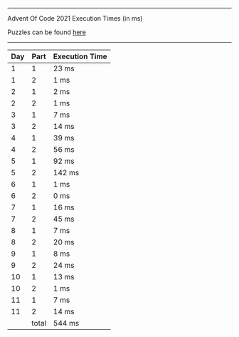 ****

Advent Of Code 2021 Execution Times (in ms)

Puzzles can be found [here](https://adventofcode.com/2021/)

----

| Day | Part | Execution Time |
| --- | ---- | -------------- |
| 1 | 1 | 23 ms|
| 1 | 2 | 1 ms|
| 2 | 1 | 2 ms|
| 2 | 2 | 1 ms|
| 3 | 1 | 7 ms|
| 3 | 2 | 14 ms|
| 4 | 1 | 39 ms|
| 4 | 2 | 56 ms|
| 5 | 1 | 92 ms|
| 5 | 2 | 142 ms|
| 6 | 1 | 1 ms|
| 6 | 2 | 0 ms|
| 7 | 1 | 16 ms|
| 7 | 2 | 45 ms|
| 8 | 1 | 7 ms|
| 8 | 2 | 20 ms|
| 9 | 1 | 8 ms|
| 9 | 2 | 24 ms|
| 10 | 1 | 13 ms|
| 10 | 2 | 1 ms|
| 11 | 1 | 7 ms|
| 11 | 2 | 14 ms|
||total|544 ms|